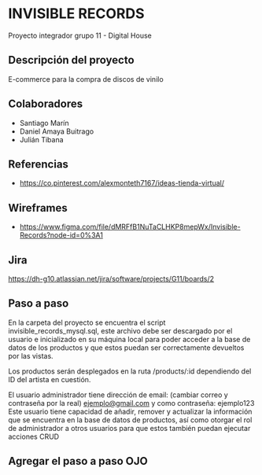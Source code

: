 # INVISIBLE RECORDS

Proyecto integrador grupo 11 - Digital House

## Descripción del proyecto

E-commerce para la compra de discos de vinilo

## Colaboradores

- Santiago Marín
- Daniel Amaya Buitrago
- Julián Tibana

## Referencias

- https://co.pinterest.com/alexmonteth7167/ideas-tienda-virtual/

## Wireframes

- https://www.figma.com/file/dMRFfB1NuTaCLHKP8mepWx/Invisible-Records?node-id=0%3A1

## Jira

https://dh-g10.atlassian.net/jira/software/projects/G11/boards/2

## Paso a paso

En la carpeta del proyecto se encuentra el script invisible_records_mysql.sql, este archivo debe ser descargado por el usuario e inicializado en su máquina local para poder acceder a la base de datos de los productos y que estos puedan ser correctamente devueltos por las vistas. 

Los productos serán desplegados en la ruta /products/:id dependiendo del ID del artista en cuestión.

El usuario administrador tiene dirección de email: (cambiar correo y contraseña por la real) ejemplo@gmail.com y como contraseña: ejemplo123
Este usuario tiene capacidad de añadir, remover y actualizar la información que se encuentra en la base de datos de productos, así como otorgar el rol de administrador a otros usuarios para que estos también puedan ejecutar acciones CRUD



## Agregar el paso a paso OJO
